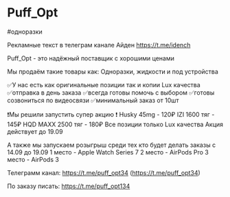 # Puff_Opt
#одноразки 

Рекламные текст в телеграм канале Айден https://t.me/idench

Puff_Opt - это надёжный поставщик с хорошими ценами

Мы продаём такие товары как:
Одноразки, жидкости и под устройства

✅У нас есть как оригинальные позиции так и копии Lux качества 
✅отправка в день заказа 
✅всегда готовы помочь с выбором 
✅готовы созвониться по видеосвязи 
✅минимальный заказ от 10шт 

❗️Мы решили запустить супер акцию ❗️
Husky 45mg - 120₽
IZI 1600 тяг - 145₽
HQD MAXX 2500 тяг - 180₽
Все позиции только  Lux качества 
Акция действует до 19.09

А также мы запускаем розыгрыш среди тех кто будет делать заказы с 14.09 до 19.09 
1 место - Apple Watch Series 7
2 место - AirPods Pro 
3 место - AirPods 3 

Телеграмм канал: https://t.me/puff_opt34 (https://t.me/puff_opt34)

По заказу писать: https://t.me/puff_opt134